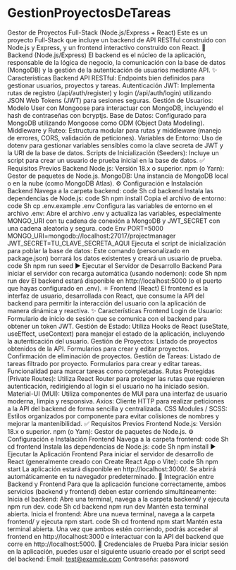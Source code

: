 # GestionProyectosDeTareas

Gestor de Proyectos Full-Stack (Node.js/Express + React)
Este es un proyecto Full-Stack que incluye un backend de API RESTful construido con Node.js y Express, y un frontend interactivo construido con React.
🚀 Backend (Node.js/Express)
El backend es el núcleo de la aplicación, responsable de la lógica de negocio, la comunicación con la base de datos (MongoDB) y la gestión de la autenticación de usuarios mediante API.
✨ Características Backend
API RESTful: Endpoints bien definidos para gestionar usuarios, proyectos y tareas.
Autenticación JWT: Implementa rutas de registro (/api/auth/register) y login (/api/auth/login) utilizando JSON Web Tokens (JWT) para sesiones seguras.
Gestión de Usuarios: Modelo User con Mongoose para interactuar con MongoDB, incluyendo el hash de contraseñas con bcryptjs.
Base de Datos: Configurado para MongoDB utilizando Mongoose como ODM (Object Data Modeling).
Middleware y Ruteo: Estructura modular para rutas y middleware (manejo de errores, CORS, validación de peticiones).
Variables de Entorno: Uso de dotenv para gestionar variables sensibles como la clave secreta de JWT y la URI de la base de datos.
Scripts de Inicialización (Seeders): Incluye un script para crear un usuario de prueba inicial en la base de datos.
✅ Requisitos Previos Backend
Node.js: Versión 18.x o superior.
npm (o Yarn): Gestor de paquetes de Node.js.
MongoDB: Una instancia de MongoDB local o en la nube (como MongoDB Atlas).
⚙️ Configuración e Instalación Backend
Navega a la carpeta backend:
code
Sh
cd backend
Instala las dependencias de Node.js:
code
Sh
npm install
Copia el archivo de entorno:
code
Sh
cp .env.example .env
Configura las variables de entorno en el archivo .env:
Abre el archivo .env y actualiza las variables, especialmente MONGO_URI con tu cadena de conexión a MongoDB y JWT_SECRET con una cadena aleatoria y segura.
code
Env
PORT=5000
MONGO_URI=mongodb://localhost:27017/projectmanager
JWT_SECRET=TU_CLAVE_SECRETA_AQUI
Ejecuta el script de inicialización para poblar la base de datos:
Este comando (personalizado en package.json) borrará los datos existentes y creará un usuario de prueba.
code
Sh
npm run seed
▶️ Ejecutar el Servidor de Desarrollo Backend
Para iniciar el servidor con recarga automática (usando nodemon):
code
Sh
npm run dev
El backend estará disponible en http://localhost:5000 (o el puerto que hayas configurado en .env).
⚛️ Frontend (React)
El frontend es la interfaz de usuario, desarrollada con React, que consume la API del backend para permitir la interacción del usuario con la aplicación de manera dinámica y reactiva.
✨ Características Frontend
Login de Usuario: Formulario de inicio de sesión que se comunica con el backend para obtener un token JWT.
Gestión de Estado: Utiliza Hooks de React (useState, useEffect, useContext) para manejar el estado de la aplicación, incluyendo la autenticación del usuario.
Gestión de Proyectos:
Listado de proyectos obtenidos de la API.
Formularios para crear y editar proyectos.
Confirmación de eliminación de proyectos.
Gestión de Tareas:
Listado de tareas filtrado por proyecto.
Formularios para crear y editar tareas.
Funcionalidad para marcar tareas como completadas.
Rutas Protegidas (Private Routes): Utiliza React Router para proteger las rutas que requieren autenticación, redirigiendo al login si el usuario no ha iniciado sesión.
Material-UI (MUI): Utiliza componentes de MUI para una interfaz de usuario moderna, limpia y responsiva.
Axios: Cliente HTTP para realizar peticiones a la API del backend de forma sencilla y centralizada.
CSS Modules / SCSS: Estilos organizados por componente para evitar colisiones de nombres y mejorar la mantenibilidad.
✅ Requisitos Previos Frontend
Node.js: Versión 18.x o superior.
npm (o Yarn): Gestor de paquetes de Node.js.
⚙️ Configuración e Instalación Frontend
Navega a la carpeta frontend:
code
Sh
cd frontend
Instala las dependencias de Node.js:
code
Sh
npm install
▶️ Ejecutar la Aplicación Frontend
Para iniciar el servidor de desarrollo de React (generalmente creado con Create React App o Vite):
code
Sh
npm start
La aplicación estará disponible en http://localhost:3000/. Se abrirá automáticamente en tu navegador predeterminado.
🔗 Integración entre Backend y Frontend
Para que la aplicación funcione correctamente, ambos servicios (backend y frontend) deben estar corriendo simultáneamente:
Inicia el backend: Abre una terminal, navega a la carpeta backend/ y ejecuta npm run dev.
code
Sh
cd backend
npm run dev
Mantén esta terminal abierta.
Inicia el frontend: Abre una nueva terminal, navega a la carpeta frontend/ y ejecuta npm start.
code
Sh
cd frontend
npm start
Mantén esta terminal abierta.
Una vez que ambos estén corriendo, podrás acceder al frontend en http://localhost:3000 e interactuar con la API del backend que corre en http://localhost:5000.
🔑 Credenciales de Prueba
Para iniciar sesión en la aplicación, puedes usar el siguiente usuario creado por el script seed del backend:
Email: test@example.com
Contraseña: password

